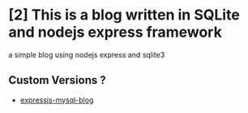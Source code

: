 # [2] This is a blog written in SQLite and nodejs express framework
a simple blog using nodejs express and sqlite3

## Custom Versions ?
- [expressjs-mysql-blog](https://github.com/JustPowerful/expressjs-mysql-blog)
